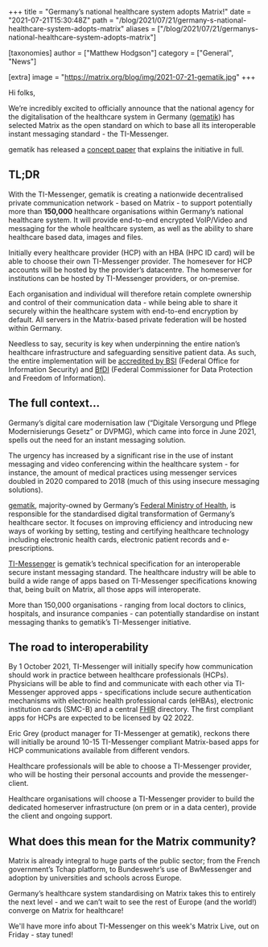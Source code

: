 +++
title = "Germany’s national healthcare system adopts Matrix!"
date = "2021-07-21T15:30:48Z"
path = "/blog/2021/07/21/germany-s-national-healthcare-system-adopts-matrix"
aliases = ["/blog/2021/07/21/germanys-national-healthcare-system-adopts-matrix"]

[taxonomies]
author = ["Matthew Hodgson"]
category = ["General", "News"]

[extra]
image = "https://matrix.org/blog/img/2021-07-21-gematik.jpg"
+++

Hi folks,

We’re incredibly excited to officially announce that the national agency for
the digitalisation of the healthcare system in Germany ([gematik](http://gematik.de))
has selected Matrix as the open standard on which to base all its
interoperable instant messaging standard - the TI-Messenger.

gematik has released a [concept paper](https://fachportal.gematik.de/anwendungen/ti-messenger)
that explains the initiative in full.

## TL;DR

With the TI-Messenger, gematik is creating a nationwide decentralised private
communication network - based on Matrix - to support potentially more than
**150,000** healthcare organisations within Germany’s national healthcare system.
It will provide end-to-end encrypted VoIP/Video and messaging for the whole
healthcare system, as well as the ability to share healthcare based data,
images and files.

Initially every healthcare provider (HCP) with an HBA (HPC ID card) will be
able to choose their own TI-Messenger provider. The homesever for HCP
accounts will be hosted by the provider’s datacentre. The homeserver for
institutions can be hosted by TI-Messenger providers, or on-premise.

Each organisation and individual will therefore retain complete ownership and
control of their communication data - while being able to share it securely
within the healthcare system with end-to-end encryption by default. All
servers in the Matrix-based private federation will be hosted within
Germany.

Needless to say, security is key when underpinning the entire nation’s
healthcare infrastructure and safeguarding sensitive patient data. As such,
the entire implementation will be [accredited by BSI](https://www.bsi.bund.de/EN/Home/home_node.html)
(Federal Office for Information Security) and [BfDI](https://www.bfdi.bund.de/DE/Home/home_node.html)
(Federal Commissioner for Data Protection and Freedom of Information).

## The full context...

Germany’s digital care modernisation law (“Digitale Versorgung und Pflege
Modernisierungs Gesetz” or DVPMG), which came into force in June 2021, spells
out  the need for an instant messaging solution.

The urgency has increased by a significant rise in the use of instant
messaging and video conferencing within the healthcare system - for instance,
the amount of medical practices using messenger services doubled in 2020
compared to 2018 (much of this using insecure messaging solutions).

[gematik](https://www.gematik.de/), majority-owned by Germany’s
[Federal Ministry of Health](https://www.bundesgesundheitsministerium.de/english-version.html),
is responsible for the standardised digital transformation of Germany’s
healthcare sector. It focuses on improving efficiency and introducing new
ways of working by setting, testing and certifying healthcare technology
including electronic health cards, electronic patient records and
e-prescriptions.

[TI-Messenger](https://www.gematik.de/anwendungen/ti-messenger/) is gematik’s
technical specification for an interoperable secure instant messaging
standard. The healthcare industry will be able to build a wide range of apps
based on TI-Messenger specifications knowing that, being built on Matrix, all
those apps will interoperate.

More than 150,000 organisations - ranging from local doctors to clinics,
hospitals, and insurance companies - can potentially standardise on instant
messaging thanks to gematik’s TI-Messenger initiative.

## The road to interoperability

By 1 October 2021, TI-Messenger will initially specify how communication
should work in practice between healthcare professionals (HCPs). Physicians
will be able to find and communicate with each other via TI-Messenger
approved apps - specifications include secure authentication mechanisms with
electronic health professional cards (eHBAs), electronic institution cards
(SMC-B) and a central [FHIR](https://hl7.org/FHIR/) directory. The first
compliant apps for HCPs are expected to be licensed by Q2 2022.

Eric Grey (product manager for TI-Messenger at gematik), reckons there will
initially be around 10-15 TI-Messenger compliant Matrix-based apps for HCP
communications available from different vendors. 

Healthcare professionals will be able to choose a TI-Messenger provider, who
will be hosting their personal accounts and provide the messenger-client. 

Healthcare organisations will choose a TI-Messenger provider to build the
dedicated homeserver infrastructure (on prem or in a data center), provide
the client and ongoing support.

## What does this mean for the Matrix community?

Matrix is already integral to huge parts of the public sector; from the French
government’s Tchap platform, to Bundeswehr’s use of BwMessenger and adoption
by universities and schools across Europe. 

Germany’s healthcare system standardising on Matrix takes this to entirely the
next level - and we can’t wait to see the rest of Europe (and the world!)
converge on Matrix for healthcare!

We'll have more info about TI-Messenger on this week's Matrix Live, out on
Friday - stay tuned!
